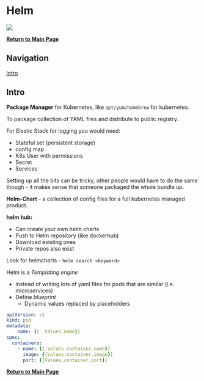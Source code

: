 # Helm 
    
![](https://miro.medium.com/max/800/0*j5qOv3O6AE-xnUGD.png)

**[Return to Main Page](../../README.md)**  
  
  
## Navigation  

[Intro](#Intro)

 
  
## Intro  
  

**Package Manager** for Kubernetes, like `apt/yum/homebrew` for kubernetes.   
  
To package collection of YAML files and distribute to public registry.  
  
For Elastic Stack for logging you would need:  
  
- Stateful set (persistent storage)
- config map 
- K8s User with permissions  
- Secret  
- Services  
  
Setting up all the bits can be tricky, other people would have to do the same though - it makes sense that someone packaged the whole bundle up.  
  
**Helm-Chart** - a collection of config files for a full kubernetes managed product.  
  
  
**helm hub:**  

 - Can create your own helm charts  
 - Push to Helm repository (like dockerhub)  
 - Download existing ones  
 - Private repos also exist  


Look for helmcharts - `helm search <keyword> `   

Helm is a *Templating engine*   
  
- Instead of writing lots of yaml files for pods that are similar (i.e. microservices)  
- Define *blueprint*  
	- Dynamic values replaced by placeholders  

```yaml
apiVersion: v1
kind: pod
metadata: 
	name: {{ .Values.name}}
spec:
  containers:
  	- name: {{.Values.container.name}}
  	  image: {{Values.container.image}}
  	  port: {{Values.container.port}}

```   
  


  






**[Return to Main Page](../../README.md)**  